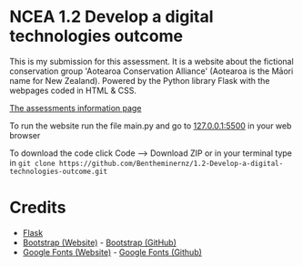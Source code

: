# NCEA 1.2 Develop a digital technologies outcome

  

This is my submission for this assessment. It is a website about the fictional conservation group 'Aotearoa Conservation Alliance' (Aotearoa is the Māori name for New Zealand). Powered by the Python library Flask with the webpages coded in HTML & CSS.

  

[The assessments information page](https://ncea.education.govt.nz/technology/digital-technologies/1/2?view=standard)

  

To run the website run the file main.py and go to [127.0.0.1:5500](http://127.0.0.1:5500) in your web browser

To download the code click Code --> Download ZIP or in your terminal type in ```git clone https://github.com/Bentheminernz/1.2-Develop-a-digital-technologies-outcome.git```

# Credits

 - [Flask](https://github.com/pallets/flask)
 - [Bootstrap (Website)](https://getbootstrap.com) - [Bootstrap (GitHub)](https://github.com/twbs/bootstrap)
 - [Google Fonts (Website)](https://fonts.google.com) - [Google Fonts (Github)](https://github.com/google/fonts)
